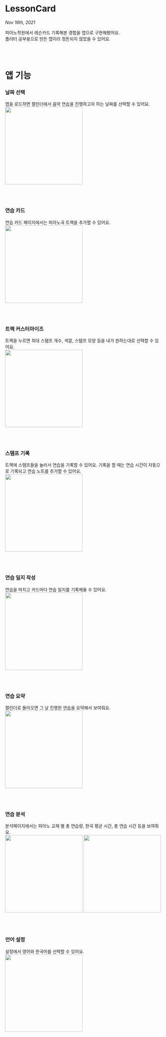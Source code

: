 
# LessonCard 

*Nov 16th, 2021*

피아노학원에서 레슨카드 기록해본 경험을 앱으로 구현해봤어요.
<br>
플러터 공부용으로 만든 앱이라 정돈되지 않았을 수 있어요.

<br>
<br>

# 앱 기능

### 날짜 선택
앱을 로드하면 캘린더에서 음악 연습을 진행하고자 하는 날짜를 선택할 수 있어요.
<br>
<img src="demo_imgs/main_schedule.jpg" width="250">

<br>
<br>

### 연습 카드
연습 카드 페이지에서는 피아노곡 트랙을 추가할 수 있어요.
<br>
<img src="demo_imgs/card_punched.jpg" width="250">

<br>
<br>

### 트랙 커스터마이즈
트랙을 누르면 최대 스탬프 개수, 색깔, 스탬프 모양 등을 내가 원하는대로 선택할 수 있어요.
<br>
<img src="demo_imgs/track_detail.jpg" width="250">

<br>
<br>

### 스탬프 기록
트랙에 스탬프들을 눌러서 연습을 기록할 수 있어요. 기록을 할 때는 연습 시간이 자동으로 기록되고 연습 노트를 추가할 수 있어요.
<br>
<img src="demo_imgs/stamp_memo.jpg" width="250">

<br>
<br>

### 연습 일지 작성
연습을 마치고 카드마다 연습 일지를 기록해둘 수 있어요.
<br>
<img src="demo_imgs/total_note.jpg" width="250">

<br>
<br>

### 연습 요약
캘린더로 돌아오면 그 날 진행한 연습을 요약해서 보여줘요.
<br>
<img src="demo_imgs/schedule_with_note.jpg" width="250">

<br>
<br>

### 연습 분석
분석페이지에서는 피아노 교재 별 총 연습량, 한곡 평균 시간, 총 연습 시간 등을 보여줘요.
<br>
<img src="demo_imgs/analysis_time.jpg" width="250">
<img src="demo_imgs/analysis_total.jpg" width="250">

<br>
<br>

### 언어 설정
설정에서 영어와 한국어를 선택할 수 있어요.
<br>
<img src="demo_imgs/setting_language.jpg" width="250">

<br>
<br>






